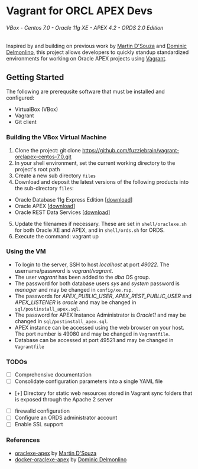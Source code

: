 # Vagrant for ORCL APEX Devs
###### VBox - Centos 7.0 - Oracle 11g XE - APEX 4.2 - ORDS 2.0 Edition

Inspired by and building on previous work by [Martin D'Souza](https://github.com/martindsouza) and [Dominic Delmonlino](https://github.com/ddelmoli), this project allows developers to quickly standup standardized environments for working on Oracle APEX projects using [Vagrant](https://www.vagrantup.com/).

## Getting Started
The following are prerequsite software that must be installed and configured:
* VirtualBox (VBox)
* Vagrant
* Git client

### Building the VBox Virtual Machine
1. Clone the project: git clone https://github.com/fuzziebrain/vagrant-orclapex-centos-7.0.git
2. In your shell environment, set the current working directory to the project's root path
3. Create a new sub directory `files` 
4. Download and deposit the latest versions of the following products into the sub-directory `files`:
  * Oracle Database 11g Express Edition [[download](http://www.oracle.com/technetwork/database/database-technologies/express-edition/downloads/index.html)]
  * Oracle APEX [[download](http://www.oracle.com/technetwork/developer-tools/apex/downloads/index.html)]
  * Oracle REST Data Services [[download](http://www.oracle.com/technetwork/developer-tools/rest-data-services/downloads/index.html)]
5. Update the filenames if necessary. These are set in `shell/oraclexe.sh` for both Oracle XE and APEX, and in `shell/ords.sh` for ORDS.
6. Execute the command: vagrant up

### Using the VM
* To login to the server, SSH to host *localhost* at port *49022*. The username/password is *vagrant/vagrant*.
* The user *vagrant* has been added to the *dba* OS group.
* The password for both database users *sys* and *system* password is *manager* and may be changed in `config/xe.rsp`.
* The passwords for *APEX_PUBLIC_USER*, *APEX_REST_PUBLIC_USER* and *APEX_LISTENER* is *oracle* and may be changed in `sql/postinstall_apex.sql`.
* The password for APEX Instance Administrator is *Oracle1!* and may be changed in `sql/postinstall_apex.sql`.
* APEX instance can be accessed using the web browser on your host. The port number is 49080 and may be changed in `Vagrantfile`.
* Database can be accessed at port 49521 and may be changed in `Vagrantfile`

### TODOs
- [ ] Comprehensive documentation
- [ ] Consolidate configuration parameters into a single YAML file 
- [+] Directory for static web resources stored in Vagrant sync folders that is exposed through the Apache 2 server
- [ ] firewalld configuration
- [ ] Configure an ORDS administrator account
- [ ] Enable SSL support

### References
* [oraclexe-apex](https://github.com/OraOpenSource/oraclexe-apex) by [Martin D'Souza](https://github.com/martindsouza)
* [docker-oraclexe-apex](https://github.com/ddelmoli/docker-oraclexe-apex) by [Dominic Delmonlino](https://github.com/ddelmoli)